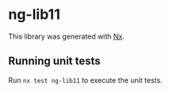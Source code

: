 # ng-lib11

This library was generated with [Nx](https://nx.dev).

## Running unit tests

Run `nx test ng-lib11` to execute the unit tests.

